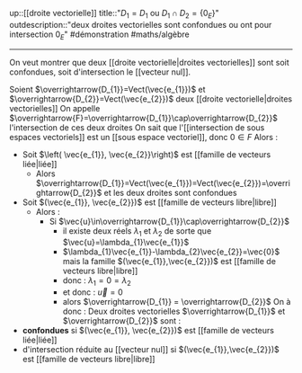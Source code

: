 up::[[droite vectorielle]]
title::"$D_{1} = D_{1}$ ou $D_{1} \cap D_{2} = \{ 0_{E} \}$"
outdescription::"deux droites vectorielles sont confondues ou ont pour intersection $0_{E}$"
#démonstration #maths/algèbre

---

On veut montrer que deux [[droite vectorielle|droites vectorielles]] sont soit confondues, soit d'intersection le [[vecteur nul]].


Soient $\overrightarrow{D_{1}}=Vect(\vec{e_{1}})$ et $\overrightarrow{D_{2}}=Vect(\vec{e_{2}})$ deux [[droite vectorielle|droites vectorielles]]
On appelle $\overrightarrow{F}=\overrightarrow{D_{1}}\cap\overrightarrow{D_{2}}$ l'intersection de ces deux droites
On sait que l'[[intersection de sous espaces vectoriels]] est un [[sous espace vectoriel]], donc $0 \in F$
Alors :
 - Soit $\left( \vec{e_{1}}, \vec{e_{2}}\right)$ est [[famille de vecteurs liée|liée]]
     - Alors $\overrightarrow{D_{1}}=Vect(\vec{e_{1}})=Vect(\vec{e_{2}})=\overrightarrow{D_{2}}$ et les deux droites sont confondues
 - Soit $(\vec{e_{1}}, \vec{e_{2}})$ est [[famille de vecteurs libre|libre]]
     - Alors :
         - Si $\vec{u}\in\overrightarrow{D_{1}}\cap\overrightarrow{D_{2}}$
             - il existe deux réels $\lambda_{1}$ et $\lambda_{2}$ de sorte que $\vec{u}=\lambda_{1}\vec{e_{1}}$ 
             - $\lambda_{1}\vec{e_{1}}-\lambda_{2}\vec{e_{2}}=\vec{0}$ mais la famille $(\vec{e_{1}},\vec{e_{2}})$ est [[famille de vecteurs libre|libre]]
             - donc : $\lambda_{1}=0=\lambda_{2}$
             - et donc : $\vec{u}=0$ 
             - alors $\overrightarrow{D_{1}} = \overrightarrow{D_{2}}$
On à donc : 
Deux droites vectorielles $\overrightarrow{D_{1}}$ et $\overrightarrow{D_{2}}$ sont :
 - **confondues** si $(\vec{e_{1}}, \vec{e_{2}})$ est [[famille de vecteurs liée|liée]]
 - d'intersection réduite au [[vecteur nul]] si $(\vec{e_{1}},\vec{e_{2}})$ est [[famille de vecteurs libre|libre]]
